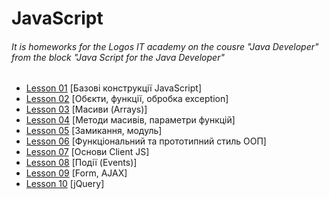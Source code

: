 # JavaScript
<h6>It is homeworks for the Logos IT academy on the cousre "Java Developer" from the block "Java Script for the Java Developer"</h6>
<ul>
    <li>
        <a href="https://github.com/olegnakhod/java_script_for_java_dev/tree/all_homework/Lesson-01">Lesson 01</a> [Базові конструкції JavaScript]</li>
    <li>
        <a href="https://github.com/olegnakhod/JavaScriptForJavaDev/tree/all_homework/Lesson-02">Lesson 02</a> [Обєкти, функції, обробка exception]</li>
    <li>
        <a href="https://github.com/olegnakhod/JavaScriptForJavaDev/tree/all_homework/Lesson-03">Lesson 03</a> [Масиви (Arrays)]</li>   
    <li>
        <a href="https://github.com/olegnakhod/JavaScriptForJavaDev/tree/all_homework/Lesson-04">Lesson 04</a> [Методи масивів, параметри функцій]</li>   
     <li>
        <a href="https://github.com/olegnakhod/JavaScriptForJavaDev/tree/all_homework/Lesson-05">Lesson 05</a> [Замикання, модуль]</li>
    <li>
        <a href="https://github.com/olegnakhod/JavaScriptForJavaDev/tree/all_homework/Lesson-06">Lesson 06</a> [Функціональний та прототипний стиль ООП]</li> 
     <li>
        <a href="https://github.com/olegnakhod/JavaScriptForJavaDev/tree/all_homework/Lesson-07">Lesson 07</a> [Основи Client JS]</li>
     <li>
        <a href="https://github.com/olegnakhod/JavaScriptForJavaDev/tree/all_homework/Lesson-08">Lesson 08</a> [Події (Events)]</li>
    <li>
        <a href="https://github.com/olegnakhod/JavaScriptForJavaDev/tree/all_homework/Lesson-09">Lesson 09</a> [Form, AJAX]</li>
    <li>
        <a href="https://github.com/olegnakhod/JavaScriptForJavaDev/tree/all_homework/Lesson-10">Lesson 10</a> [jQuery]</li>
</ul>
